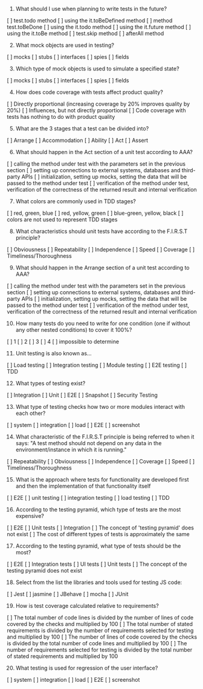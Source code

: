 1. What should I use when planning to write tests in the future?

[ ] test.todo method
[ ] using the it.toBeDefined method
[ ] method test.toBeDone
[ ] using the it.todo method
[ ] using the it.future method
[ ] using the it.toBe method
[ ] test.skip method
[ ] afterAll method

2. What mock objects are used in testing?

[ ] mocks
[ ] stubs
[ ] interfaces
[ ] spies
[ ] fields

3. Which type of mock objects is used to simulate a specified state?

[ ] mocks
[ ] stubs
[ ] interfaces
[ ] spies
[ ] fields

4. How does code coverage with tests affect product quality?

[ ] Directly proportional (increasing coverage by 20% improves quality by 20%)
[ ] Influences, but not directly proportional
[ ] Code coverage with tests has nothing to do with product quality

5. What are the 3 stages that a test can be divided into?

[ ] Arrange
[ ] Accommodation
[ ] Ability
[ ] Act
[ ] Assert

6. What should happen in the Act section of a unit test according to AAA?

[ ] calling the method under test with the parameters set in the previous section
[ ] setting up connections to external systems, databases and third-party APIs
[ ] initialization, setting up mocks, setting the data that will be passed to the method under test
[ ] verification of the method under test, verification of the correctness of the returned result and internal verification

7. What colors are commonly used in TDD stages?

[ ] red, green, blue
[ ] red, yellow, green
[ ] blue-green, yellow, black
[ ] colors are not used to represent TDD stages

8. What characteristics should unit tests have according to the F.I.R.S.T principle?

[ ] Obviousness
[ ] Repeatability
[ ] Independence
[ ] Speed
[ ] Coverage
[ ] Timeliness/Thoroughness

9. What should happen in the Arrange section of a unit test according to AAA?

[ ] calling the method under test with the parameters set in the previous section
[ ] setting up connections to external systems, databases and third-party APIs
[ ] initialization, setting up mocks, setting the data that will be passed to the method under test
[ ] verification of the method under test, verification of the correctness of the returned result and internal verification

10. How many tests do you need to write for one condition (one if without any other nested conditions) to cover it 100%?

[ ] 1
[ ] 2
[ ] 3
[ ] 4
[ ] impossible to determine

11. Unit testing is also known as...

[ ] Load testing
[ ] Integration testing
[ ] Module testing
[ ] E2E testing
[ ] TDD

12. What types of testing exist?

[ ] Integration
[ ] Unit
[ ] E2E
[ ] Snapshot
[ ] Security Testing

13. What type of testing checks how two or more modules interact with each other?

[ ] system
[ ] integration
[ ] load
[ ] E2E
[ ] screenshot

14. What characteristic of the F.I.R.S.T principle is being referred to when it says: "A test method should not depend on any data in the environment/instance in which it is running."

[ ] Repeatability
[ ] Obviousness
[ ] Independence
[ ] Coverage
[ ] Speed
[ ] Timeliness/Thoroughness

15. What is the approach where tests for functionality are developed first and then the implementation of that functionality itself

[ ] E2E
[ ] unit testing
[ ] integration testing
[ ] load testing
[ ] TDD

16. According to the testing pyramid, which type of tests are the most expensive?

[ ] E2E
[ ] Unit tests
[ ] Integration
[ ] The concept of 'testing pyramid' does not exist
[ ] The cost of different types of tests is approximately the same

17. According to the testing pyramid, what type of tests should be the most?

[ ] E2E
[ ] Integration tests
[ ] UI tests
[ ] Unit tests
[ ] The concept of the testing pyramid does not exist

18. Select from the list the libraries and tools used for testing JS code:

[ ] Jest
[ ] jasmine
[ ] JBehave
[ ] mocha
[ ] JUnit

19. How is test coverage calculated relative to requirements?

[ ] The total number of code lines is divided by the number of lines of code covered by the checks and multiplied by 100
[ ] The total number of stated requirements is divided by the number of requirements selected for testing and multiplied by 100
[ ] The number of lines of code covered by the checks is divided by the total number of code lines and multiplied by 100
[ ] The number of requirements selected for testing is divided by the total number of stated requirements and multiplied by 100

20. What testing is used for regression of the user interface?

[ ] system
[ ] integration
[ ] load
[ ] E2E
[ ] screenshot
